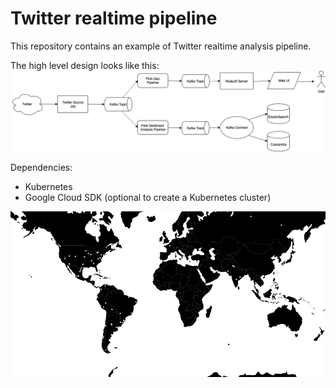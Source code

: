 # Twitter realtime pipeline

This repository contains an example of Twitter realtime analysis pipeline.

The high level design looks like this:
![alt text](images/Design2.png "Logo Title Text 1")

Dependencies:
- Kubernetes
- Google Cloud SDK (optional to create a Kubernetes cluster)

![alt text](images/geo-ui.gif "Logo Title Text 1")

